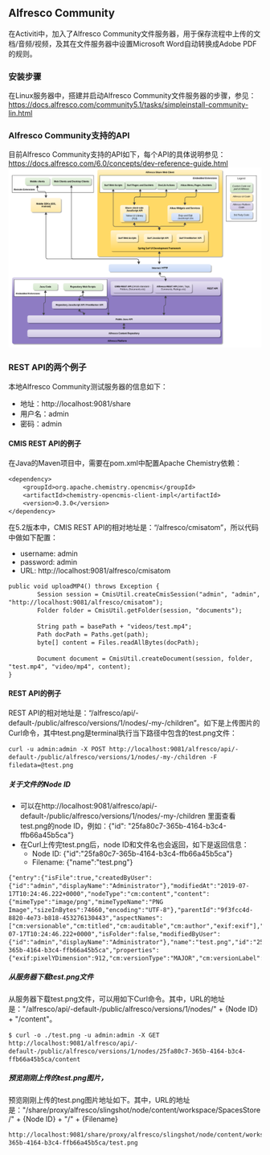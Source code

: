 ## Alfresco Community

在Activiti中，加入了Alfresco Community文件服务器，用于保存流程中上传的文档/音频/视频，及其在文件服务器中设置Microsoft Word自动转换成Adobe PDF的规则。


### 安装步骤

在Linux服务器中，搭建并启动Alfresco Community文件服务器的步骤，参见：https://docs.alfresco.com/community5.1/tasks/simpleinstall-community-lin.html

### Alfresco Community支持的API

目前Alfresco Community支持的API如下，每个API的具体说明参见：https://docs.alfresco.com/6.0/concepts/dev-reference-guide.html
![api_overview](./pix/api_overview.png)

### REST API的两个例子

本地Alfresco Community测试服务器的信息如下：
* 地址：http://localhost:9081/share
* 用户名：admin
* 密码：admin

#### CMIS REST API的例子

在Java的Maven项目中，需要在pom.xml中配置Apache Chemistry依赖：
```
<dependency>
    <groupId>org.apache.chemistry.opencmis</groupId>
    <artifactId>chemistry-opencmis-client-impl</artifactId>
    <version>0.3.0</version>
</dependency>
```

在5.2版本中，CMIS REST API的相对地址是：“/alfresco/cmisatom”，所以代码中做如下配置：
* username: admin
* password: admin
* URL: http://localhost:9081/alfresco/cmisatom
```
public void uploadMP4() throws Exception {
        Session session = CmisUtil.createCmisSession("admin", "admin", "http://localhost:9081/alfresco/cmisatom");
        Folder folder = CmisUtil.getFolder(session, "documents");

        String path = basePath + "videos/test.mp4";
        Path docPath = Paths.get(path);
        byte[] content = Files.readAllBytes(docPath);

        Document document = CmisUtil.createDocument(session, folder, "test.mp4", "video/mp4", content);
}
```

#### REST API的例子

REST API的相对地址是：“/alfresco/api/-default-/public/alfresco/versions/1/nodes/-my-/children”。如下是上传图片的Curl命令，其中test.png是terminal执行当下路径中包含的test.png文件：
```
curl -u admin:admin -X POST http://localhost:9081/alfresco/api/-default-/public/alfresco/versions/1/nodes/-my-/children -F filedata=@test.png

```

##### 关于文件的Node ID
* 可以在http://localhost:9081/alfresco/api/-default-/public/alfresco/versions/1/nodes/-my-/children 里面查看test.png的node ID，例如：{"id": "25fa80c7-365b-4164-b3c4-ffb66a45b5ca"}
* 在Curl上传完test.png后，node ID和文件名也会返回，如下是返回信息：
    * Node ID: {"id":"25fa80c7-365b-4164-b3c4-ffb66a45b5ca"}
    * Filename: {"name":"test.png"}
```
{"entry":{"isFile":true,"createdByUser":{"id":"admin","displayName":"Administrator"},"modifiedAt":"2019-07-17T10:24:46.222+0000","nodeType":"cm:content","content":{"mimeType":"image/png","mimeTypeName":"PNG Image","sizeInBytes":74660,"encoding":"UTF-8"},"parentId":"9f3fcc4d-8820-4e73-b818-453276130443","aspectNames":["cm:versionable","cm:titled","cm:auditable","cm:author","exif:exif"],"createdAt":"2019-07-17T10:24:46.222+0000","isFolder":false,"modifiedByUser":{"id":"admin","displayName":"Administrator"},"name":"test.png","id":"25fa80c7-365b-4164-b3c4-ffb66a45b5ca","properties":{"exif:pixelYDimension":912,"cm:versionType":"MAJOR","cm:versionLabel":"1.0","exif:pixelXDimension":1802}}}
```

##### 从服务器下载test.png文件

从服务器下载test.png文件，可以用如下Curl命令。其中，URL的地址是："/alfresco/api/-default-/public/alfresco/versions/1/nodes/" + {Node ID} + "/content"。
```
$ curl -o ./test.png -u admin:admin -X GET http://localhost:9081/alfresco/api/-default-/public/alfresco/versions/1/nodes/25fa80c7-365b-4164-b3c4-ffb66a45b5ca/content
```

##### 预览刚刚上传的test.png图片，
预览刚刚上传的test.png图片地址如下。其中，URL的地址是："/share/proxy/alfresco/slingshot/node/content/workspace/SpacesStore/" + {Node ID} + "/" + {Filename}
```
http://localhost:9081/share/proxy/alfresco/slingshot/node/content/workspace/SpacesStore/25fa80c7-365b-4164-b3c4-ffb66a45b5ca/test.png
```